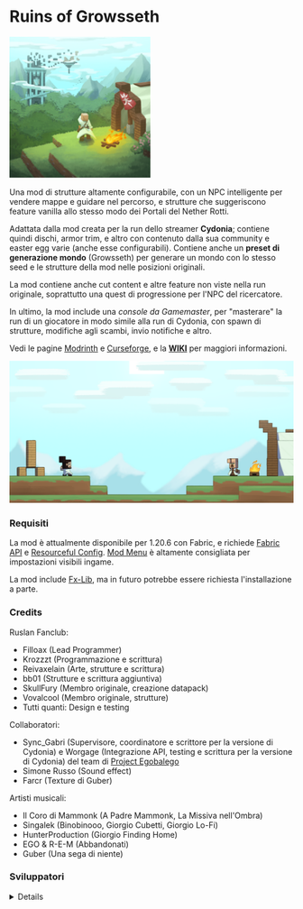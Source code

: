 # Ruins of Growsseth

<img src="../src/main/resources/assets/growsseth/icon.png" alt="alt text" width="250" height="250">

Una mod di strutture altamente configurabile, con un NPC intelligente per vendere mappe e guidare nel
percorso, e strutture che suggeriscono feature vanilla allo stesso modo dei Portali del Nether Rotti.

Adattata dalla mod creata per la run dello streamer **Cydonia**; contiene quindi dischi, armor trim, e altro
con contenuto dalla sua community e easter egg varie (anche esse configurabili). Contiene anche un **preset di generazione mondo**
(Growsseth) per generare un mondo con lo stesso seed e le strutture della mod nelle posizioni originali.

La mod contiene anche cut content e altre feature non viste nella run originale, soprattutto una quest di progressione
per l'NPC del ricercatore.

In ultimo, la mod include una *console da Gamemaster*, per "masterare" la run di un giocatore in modo simile
alla run di Cydonia, con spawn di strutture, modifiche agli scambi, invio notifiche e altro.

Vedi le pagine [Modrinth](#) e [Curseforge](#), e la [**WIKI**](#) per maggiori informazioni.

![](../src/main/resources/assets/growsseth/textures/gui/advancements/backgrounds/advancements_background.png)

### Requisiti

La mod è attualmente disponibile per 1.20.6 con Fabric, e richiede [Fabric API](https://modrinth.com/mod/fabric-api) e [Resourceful Config](https://modrinth.com/mod/resourceful-config). 
[Mod Menu](https://modrinth.com/mod/modmenu) è altamente consigliata per impostazioni visibili ingame.

La mod include [Fx-Lib](https://github.com/filloax/FX-Lib/), ma in futuro potrebbe essere richiesta l'installazione a parte.

### Credits

Ruslan Fanclub:
- Filloax (Lead Programmer)
- Krozzzt (Programmazione e scrittura)
- Reivaxelain (Arte, strutture e scrittura)
- bb01 (Strutture e scrittura aggiuntiva)
- SkullFury (Membro originale, creazione datapack)
- Vovalcool (Membro originale, strutture)
- Tutti quanti: Design e testing

Collaboratori:
- Sync_Gabri (Supervisore, coordinatore e scrittore per la versione di Cydonia) e
  Worgage (Integrazione API, testing e scrittura per la versione di Cydonia)
  del team di [Project Egobalego](https://projectegobalego.com/)
- Simone Russo (Sound effect)
- Farcr (Texture di Guber)

Artisti musicali:
- Il Coro di Mammonk (A Padre Mammonk, La Missiva nell'Ombra)
- Singalek (Binobinooo, Giorgio Cubetti, Giorgio Lo-Fi)
- HunterProduction (Giorgio Finding Home)
- EGO & R-E-M (Abbandonati)
- Guber (Una sega di niente)

### Sviluppatori

<details>
[vedi eng, se sei uno sviluppatore probabilmente sai l'inglese e sono troppo stanco per tradurre pure quello e aggiornarlo in futuro lmao]
</details>
